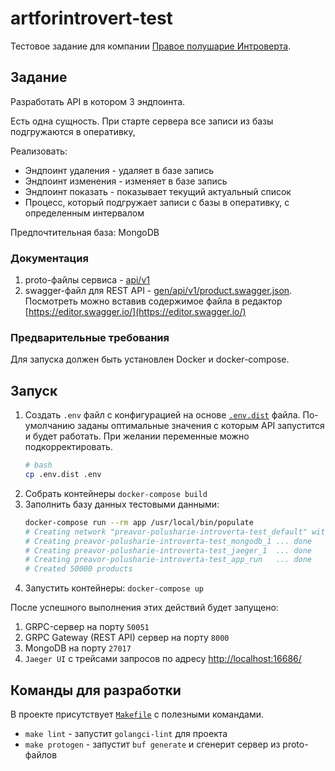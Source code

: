 # artforintrovert-test

Тестовое задание для компании [Правое полушарие Интроверта](https://online.artforintrovert.ru/).

## Задание

Разработать API в котором 3 эндпоинта. 

Есть одна сущность. При старте сервера все записи из базы подгружаются в оперативку,


Реализовать:
- Эндпоинт удаления - удаляет в базе запись
- Эндпоинт изменения - изменяет в базе запись
- Эндпоинт показать - показывает текущий актуальный список
- Процесс, который подгружает записи с базы в оперативку, с определенным интервалом

Предпочтительная база: MongoDB

### Документация

1. proto-файлы сервиса - [api/v1](api/v1)
2. swagger-файл для REST API - [gen/api/v1/product.swagger.json](gen/api/v1/product.swagger.json).
   Посмотреть можно вставив содержимое файла в редактор [https://editor.swagger.io/](https://editor.swagger.io/)

### Предварительные требования

Для запуска должен быть установлен Docker и docker-compose.

## Запуск

1. Создать `.env` файл с конфигурацией на основе [`.env.dist`](.env.dist) файла. 
   По-умолчанию заданы оптимальные значения с которым API запустится и будет работать. 
   При желании переменные можно подкорректировать.
   ```bash
   # bash
   cp .env.dist .env
   ```
2. Собрать контейнеры `docker-compose build`
3. Заполнить базу данных тестовыми данными: 
   ```bash
   docker-compose run --rm app /usr/local/bin/populate
   # Creating network "preavor-polusharie-introverta-test_default" with the default driver
   # Creating preavor-polusharie-introverta-test_mongodb_1 ... done
   # Creating preavor-polusharie-introverta-test_jaeger_1  ... done
   # Creating preavor-polusharie-introverta-test_app_run   ... done
   # Created 50000 products
   ```
4. Запустить контейнеры: `docker-compose up`

После успешного выполнения этих действий будет запущено:
1. GRPC-сервер на порту `50051`
2. GRPC Gateway (REST API) сервер на порту `8000`
3. MongoDB на порту `27017`
4. `Jaeger UI` c трейсами запросов по адресу [http://localhost:16686/](http://localhost:16686/)

## Команды для разработки

В проекте присутствует [`Makefile`](Makefile) с полезными командами.

- `make lint` - запустит `golangci-lint` для проекта
- `make protogen` - запустит `buf generate` и сгенерит сервер из proto-файлов

